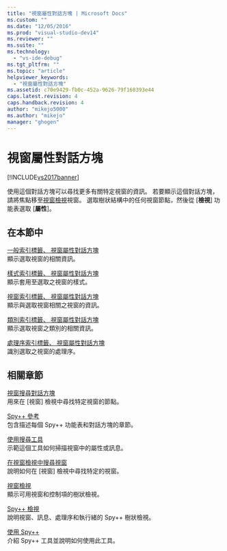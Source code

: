 ```yaml
---
title: "視窗屬性對話方塊 | Microsoft Docs"
ms.custom: ""
ms.date: "12/05/2016"
ms.prod: "visual-studio-dev14"
ms.reviewer: ""
ms.suite: ""
ms.technology: 
  - "vs-ide-debug"
ms.tgt_pltfrm: ""
ms.topic: "article"
helpviewer_keywords: 
  - "視窗屬性對話方塊"
ms.assetid: c70e9429-fb0c-452a-9626-79f168393e44
caps.latest.revision: 4
caps.handback.revision: 4
author: "mikejo5000"
ms.author: "mikejo"
manager: "ghogen"
---
```

# 視窗屬性對話方塊
[!INCLUDE[vs2017banner](../code-quality/includes/vs2017banner.md)]

使用這個對話方塊可以尋找更多有關特定視窗的資訊。  若要顯示這個對話方塊，請將焦點移至[視窗檢視](../debugger/windows-view.md)視窗。  選取樹狀結構中的任何視窗節點，然後從 \[**檢視**\] 功能表選取 \[**屬性**\]。  
  
## 在本節中  
 [一般索引標籤、 視窗屬性對話方塊](../debugger/general-tab-window-properties-dialog-box.md)  
 顯示選取視窗的相關資訊。  
  
 [樣式索引標籤、 視窗屬性對話方塊](../debugger/styles-tab-window-properties-dialog-box.md)  
 顯示套用至選取之視窗的樣式。  
  
 [視窗索引標籤、 視窗屬性對話方塊](../debugger/windows-tab-window-properties-dialog-box.md)  
 顯示與選取視窗相關之視窗的資訊。  
  
 [類別索引標籤、 視窗屬性對話方塊](../debugger/class-tab-window-properties-dialog-box.md)  
 顯示選取視窗之類別的相關資訊。  
  
 [處理序索引標籤、 視窗屬性對話方塊](../debugger/process-tab-window-properties-dialog-box.md)  
 識別選取之視窗的處理序。  
  
## 相關章節  
 [視窗搜尋對話方塊](../debugger/window-search-dialog-box.md)  
 用來在 \[視窗\] 檢視中尋找特定視窗的節點。  
  
 [Spy\+\+ 參考](../debugger/spy-increment-reference.md)  
 包含描述每個 Spy\+\+ 功能表和對話方塊的章節。  
  
 [使用搜尋工具](../Topic/How%20to:%20Use%20the%20Finder%20Tool.md)  
 示範這個工具如何掃描視窗中的屬性或訊息。  
  
 [在視窗檢視中搜尋視窗](../debugger/how-to-search-for-a-window-in-windows-view.md)  
 說明如何在 \[視窗\] 檢視中尋找特定的視窗。  
  
 [視窗檢視](../debugger/windows-view.md)  
 顯示可用視窗和控制項的樹狀檢視。  
  
 [Spy\+\+ 檢視](../debugger/spy-increment-views.md)  
 說明視窗、訊息、處理序和執行緒的 Spy\+\+ 樹狀檢視。  
  
 [使用 Spy\+\+](../debugger/using-spy-increment.md)  
 介紹 Spy\+\+ 工具並說明如何使用此工具。